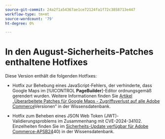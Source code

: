 ```yaml
---
source-git-commit: 24a2f1a54367ae1ce72124fa1f72c3858713e447
workflow-type: tm+mt
source-wordcount: '79'
ht-degree: 0%

---
```

# In den August-Sicherheits-Patches enthaltene Hotfixes

Diese Version enthält die folgenden Hotfixes:

* Hotfix zur Behebung eines JavaScript-Fehlers, der verhinderte, dass Google Maps im [!UICONTROL **PageBuilder**]-Editor ordnungsgemäß gerendert wurden. Weitere Informationen finden Sie [ Artikel „Überarbeitete Patches für Google Maps - Zugriffsverlust auf alle Adobe Commerce](https://experienceleague.adobe.com/en/docs/commerce-knowledge-base/kb/troubleshooting/site-down-or-unresponsive/revised-patches-for-google-maps-access-loss-on-all-adobe-commerce-versions)Versionen“ in der Wissensdatenbank.

<!--
ACP2E-3156
ACP2E-3157
ACP2E-3158
ACP2E-3159
-->

* Hotfix zum Beheben eines JSON Web Token (JWT)-Validierungsproblems im Zusammenhang mit CVE-2024-34102. Einzelheiten finden Sie im [Sicherheits-Update verfügbar für Adobe Commerce-APSB24](https://experienceleague.adobe.com/en/docs/commerce-knowledge-base/kb/troubleshooting/known-issues-patches-attached/security-update-available-for-adobe-commerce-apsb24-40-revised-to-include-isolated-patch-for-cve-2024-34102)40) in der Wissensdatenbank.

<!--
AC-12486
AC-12487
AC-12488
AC-12489
--->